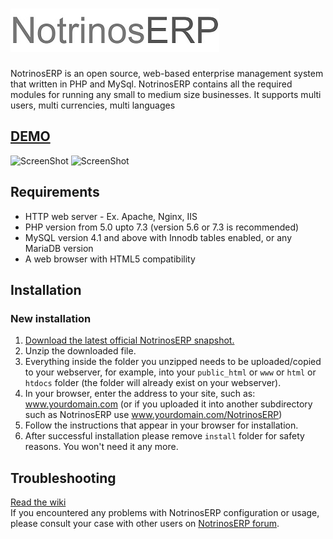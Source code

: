 ![NotrinosERP](./themes/default/images/notrinos_erp.jpg  "NotrinosERP")
====================

NotrinosERP is an open source, web-based enterprise management system that written in PHP and MySql. NotrinosERP contains all the required modules for running any small to medium size businesses. It supports multi users, multi currencies, multi languages
## [DEMO](http://demo.notrinos.com/erp)

![ScreenShot](https://a.fsdn.com/con/app/proj/notrinos-erp/screenshots/Untitled.png)
![ScreenShot](https://a.fsdn.com/con/app/proj/notrinos-erp/screenshots/gl_dashboard.png)

## Requirements
- HTTP web server - Ex. Apache, Nginx, IIS
- PHP version from 5.0 upto 7.3 (version 5.6 or 7.3 is recommended)
- MySQL version 4.1 and above with Innodb tables enabled, or any MariaDB version
- A web browser with HTML5 compatibility

## Installation
### New installation
1. [Download the latest official NotrinosERP snapshot.](https://gitlab.com/aodieu/NotrinosERP/-/archive/master/NotrinosERP-master.zip)
2. Unzip the downloaded file.
3. Everything inside the folder you unzipped needs to be uploaded/copied to your webserver, for example, into your `public_html` or `www` or `html` or `htdocs` folder (the folder will already exist on your webserver).
4. In your browser, enter the address to your site, such as: www.yourdomain.com (or if you uploaded it into another subdirectory such as NotrinosERP use www.yourdomain.com/NotrinosERP)
5. Follow the instructions that appear in your browser for installation.
6. After successful installation please remove `install` folder for safety reasons. You won't need it any more.

## Troubleshooting
[Read the wiki](http://support.notrinos.com/ERP/index.php?n=Help.Help)  
If you encountered any problems with NotrinosERP configuration or usage, please consult your case with other users on [NotrinosERP forum](https://github.com/notrinos/NotrinosERP/discussions).